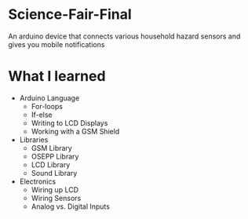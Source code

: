 # Science-Fair-Final
An arduino device that connects various household hazard sensors and gives you mobile notifications

# What I learned
* Arduino Language
  * For-loops
  * If-else
  * Writing to LCD Displays
  * Working with a GSM Shield
* Libraries
  * GSM Library
  * OSEPP Library
  * LCD Library
  * Sound Library
* Electronics
  * Wiring up LCD
  * Wiring Sensors
  * Analog vs. Digital Inputs
